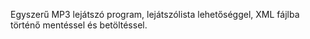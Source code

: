 Egyszerű MP3 lejátszó program, lejátszólista lehetőséggel, XML fájlba történő mentéssel és betöltéssel.
